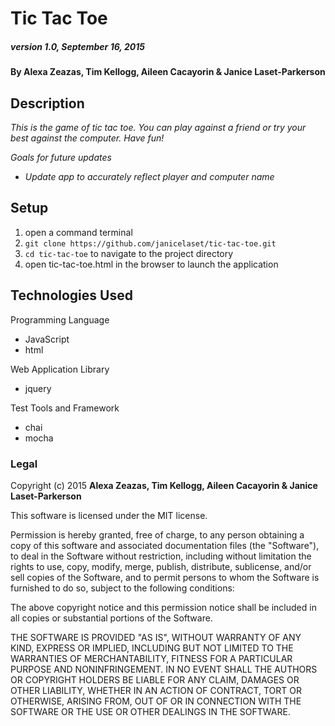 # Tic Tac Toe

##### version 1.0, September 16, 2015

#### By Alexa Zeazas, Tim Kellogg, Aileen Cacayorin & Janice Laset-Parkerson

## Description

_This is the game of tic tac toe. You can play against a friend or try your best against the computer. Have fun!_

_Goals for future updates_
* _Update app to accurately reflect player and computer name_

## Setup

1. open a command terminal
2. `git clone https://github.com/janicelaset/tic-tac-toe.git`
3. `cd tic-tac-toe` to navigate to the project directory
4. open tic-tac-toe.html in the browser to launch the application

## Technologies Used

Programming Language
* JavaScript
* html

Web Application Library
* jquery

Test Tools and Framework
* chai
* mocha

### Legal

Copyright (c) 2015 **Alexa Zeazas, Tim Kellogg, Aileen Cacayorin & Janice Laset-Parkerson**

This software is licensed under the MIT license.

Permission is hereby granted, free of charge, to any person obtaining a copy
of this software and associated documentation files (the "Software"), to deal
in the Software without restriction, including without limitation the rights
to use, copy, modify, merge, publish, distribute, sublicense, and/or sell
copies of the Software, and to permit persons to whom the Software is
furnished to do so, subject to the following conditions:

The above copyright notice and this permission notice shall be included in
all copies or substantial portions of the Software.

THE SOFTWARE IS PROVIDED "AS IS", WITHOUT WARRANTY OF ANY KIND, EXPRESS OR
IMPLIED, INCLUDING BUT NOT LIMITED TO THE WARRANTIES OF MERCHANTABILITY,
FITNESS FOR A PARTICULAR PURPOSE AND NONINFRINGEMENT. IN NO EVENT SHALL THE
AUTHORS OR COPYRIGHT HOLDERS BE LIABLE FOR ANY CLAIM, DAMAGES OR OTHER
LIABILITY, WHETHER IN AN ACTION OF CONTRACT, TORT OR OTHERWISE, ARISING FROM,
OUT OF OR IN CONNECTION WITH THE SOFTWARE OR THE USE OR OTHER DEALINGS IN
THE SOFTWARE.
